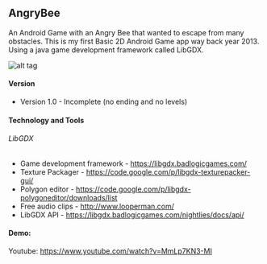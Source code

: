 ## AngryBee
An Android Game with an Angry Bee that wanted to escape from many obstacles.
This is my first Basic 2D Android Game app way back year 2013. Using a java game development framework called LibGDX.


![alt tag](https://img.youtube.com/vi/bm1q1LPLTM8/hqdefault.jpg)



#### Version
- Version 1.0 -  Incomplete (no ending and no levels)

#### Technology and Tools
###### LibGDX
- Game development framework - https://libgdx.badlogicgames.com/
- Texture Packager - https://code.google.com/p/libgdx-texturepacker-gui/
- Polygon editor - https://code.google.com/p/libgdx-polygoneditor/downloads/list
- Free audio clips - http://www.looperman.com/
- LibGDX API - https://libgdx.badlogicgames.com/nightlies/docs/api/

#### Demo:
Youtube: https://www.youtube.com/watch?v=MmLp7KN3-MI
